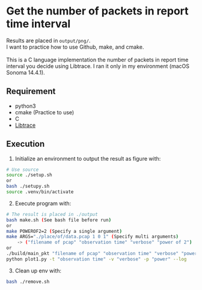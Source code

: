 # Get the number of packets in report time interval
Results are placed in `output/png/`. <br>
I want to practice how to use Github, make, and cmake. <br>
<br>
This is a C language implementation the number of packets in report time interval you decide using Libtrace.
I ran it only in my environment (macOS Sonoma 14.4.1).

## Requirement
- python3
- cmake (Practice to use)
- C
- [Libtrace](https://github.com/LibtraceTeam/libtrace)

## Execution
1. Initialize an environment to output the result as figure with:
```bash
# Use source
source ./setup.sh
or
bash ./setupy.sh
source .venv/bin/activate
```

2. Execute program with:
```bash
# The result is placed in ./output
bash make.sh (See bash file before run) 
or
make POWEROF2=2 (Specify a single argument)
make ARGS="./place/of/data.pcap 1 0 1" (Specify multi arguments)
    -> ("filename of pcap" "observation time" "verbose" "power of 2")
or
./build/main_pkt "filename of pcap" "observation time" "verbose" "power of 2"
python plot1.py -t "observation time" -v "verbose" -p "power" --log
```

3. Clean up env with:
```bash
bash ./remove.sh
```